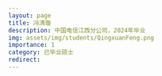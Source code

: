 ```yaml
---
layout: page
title: 冯清璇
description: 中国电信江西分公司，2024年毕业
img: assets/img/students/QingxuanFeng.png
importance: 1
category: 已毕业硕士
redirect:
---
```

